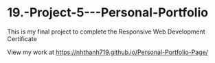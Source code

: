 # 19.-Project-5---Personal-Portfolio

This is my final project to complete the Responsive Web Development Certificate

View my work at https://nhthanh719.github.io/Personal-Portfolio-Page/
